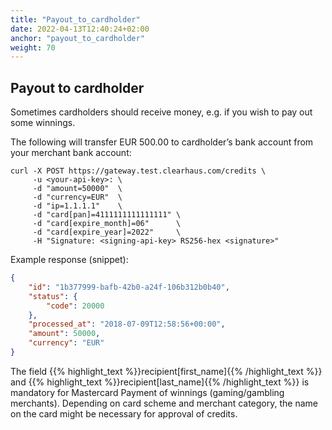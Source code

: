 ```yaml
---
title: "Payout_to_cardholder"
date: 2022-04-13T12:40:24+02:00
anchor: "payout_to_cardholder"
weight: 70
---
```


## Payout to cardholder
Sometimes cardholders should receive money, e.g. if you wish to pay out some winnings.

The following will transfer EUR 500.00 to cardholder’s bank account from your merchant bank account:
```shell
curl -X POST https://gateway.test.clearhaus.com/credits \
     -u <your-api-key>: \
     -d "amount=50000"  \
     -d "currency=EUR"  \
     -d "ip=1.1.1.1"    \
     -d "card[pan]=4111111111111111" \
     -d "card[expire_month]=06"      \
     -d "card[expire_year]=2022"     \
     -H "Signature: <signing-api-key> RS256-hex <signature>"
```
Example response (snippet):
```json
{
    "id": "1b377999-bafb-42b0-a24f-106b312b0b40",
    "status": {
        "code": 20000
    },
    "processed_at": "2018-07-09T12:58:56+00:00",
    "amount": 50000,
    "currency": "EUR"
}
```

The field {{% highlight_text %}}recipient[first_name]{{% /highlight_text %}} and {{% highlight_text %}}recipient[last_name]{{% /highlight_text %}} is mandatory for Mastercard Payment of winnings (gaming/gambling merchants).
Depending on card scheme and merchant category, the name on the card might be necessary for approval of credits.
